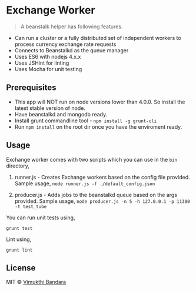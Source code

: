 # Exchange Worker

> A beanstalk helper has following features.

- Can run a cluster or a fully distributed set of independent workers to process currency exchange rate requests
- Connects to Beanstalkd as the queue manager
- Uses ES6 with nodejs 4.x.x
- Uses JSHint for linting
- Uses Mocha for unit testing

## Prerequisites

- This app will NOT run on node versions lower than 4.0.0. So install the latest stable version of node.
- Have beanstalkd and mongodb ready.
- Install grunt commandline tool - `npm install -g grunt-cli`
- Run `npm install` on the root dir once you have the enviroment ready.

## Usage

Exchange worker comes with two scripts which you can use in the `bin` directory,

1. runner.js - Creates Exchange workers based on the config file provided. Sample usage, `node runner.js -f ./default_config.json`

2. producer.js - Adds jobs to the beanstalkd queue based on the args provided. Sample usage, `node producer.js -n 5 -h 127.0.0.1 -p 11300 -t test_tube`

You can run unit tests using,

`grunt test`

Lint using,

`grunt lint`

## License

MIT © [Vimukthi Bandara](http://vimukthi.com)


